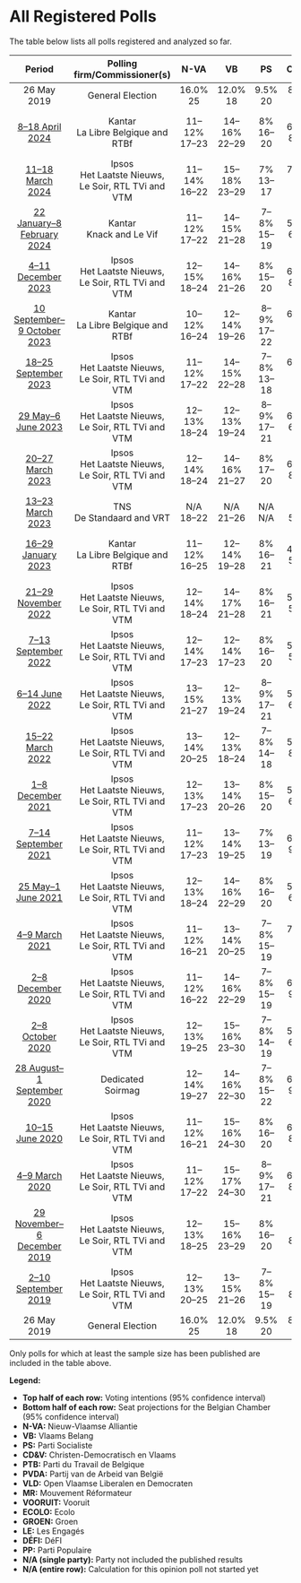 # All Registered Polls

The table below lists all polls registered and analyzed so far.

| Period     | Polling firm/Commissioner(s) | N-VA | VB | PS | CD&V | PTB | PVDA | VLD | MR | VOORUIT | ECOLO | GROEN | LE | DÉFI | PP |
|:----------:|:----------------------------:|:--:|:--:|:--:|:--:|:--:|:--:|:--:|:--:|:--:|:--:|:--:|:--:|:--:|:--:|
| 26 May 2019 | General Election | 16.0% <br> 25 | 12.0% <br> 18 | 9.5% <br> 20 | 8.9% <br> 12 | 4.8% <br> 9 | 3.3% <br> 3 | 8.5% <br> 12 | 7.6% <br> 14 | 6.7% <br> 9 | 6.1% <br> 13 | 6.1% <br> 8 | 3.7% <br> 5 | 2.2% <br> 2 | 1.1% <br> 0 |
| [8–18 April 2024](2024-04-18-Kantar.html) | Kantar <br> La Libre Belgique and RTBf | 11–12% <br> 17–23 | 14–16% <br> 22–29 | 8% <br> 16–20 | 6–7% <br> 8–11 | 5–6% <br> 9–12 | 6–8% <br> 8–13 | 5–6% <br> 6–10 | 7–8% <br> 14–18 | 6–8% <br> 7–12 | 4–5% <br> 9–12 | 3–4% <br> 2–5 | 4% <br> 5–10 | 1–2% <br> 1–2 | N/A <br> N/A |
| [11–18 March 2024](2024-03-18-Ipsos.html) | Ipsos <br> Het Laatste Nieuws, Le Soir, RTL TVi and VTM | 11–14% <br> 16–22 | 15–18% <br> 23–29 | 7% <br> 13–17 | 7–9% <br> 10–14 | 5–6% <br> 10–13 | 5–7% <br> 5–9 | 4–6% <br> 4–9 | 7–8% <br> 14–18 | 6–8% <br> 7–12 | 4% <br> 7–10 | 4–6% <br> 3–8 | 5% <br> 9–12 | 2% <br> 1–4 | N/A <br> N/A |
| [22 January–8 February 2024](2024-02-08-Kantar.html) | Kantar <br> Knack and Le Vif | 11–12% <br> 17–22 | 14–15% <br> 21–28 | 7–8% <br> 15–19 | 5–6% <br> 6–10 | 6–7% <br> 11–15 | 6–8% <br> 8–11 | 4% <br> 3–8 | 6–7% <br> 13–17 | 8–10% <br> 11–16 | 5% <br> 9–12 | 4–6% <br> 5–9 | 4% <br> 4–9 | 1–2% <br> 1–2 | N/A <br> N/A |
| [4–11 December 2023](2023-12-11-Ipsos.html) | Ipsos <br> Het Laatste Nieuws, Le Soir, RTL TVi and VTM | 12–15% <br> 18–24 | 14–16% <br> 21–26 | 8% <br> 15–20 | 6–8% <br> 8–12 | 5% <br> 9–12 | 5–7% <br> 6–9 | 4–5% <br> 3–6 | 6–7% <br> 13–17 | 7–9% <br> 10–15 | 5% <br> 9–13 | 5–6% <br> 5–9 | 4% <br> 6–10 | 1–2% <br> 1–2 | N/A <br> N/A |
| [10 September–9 October 2023](2023-10-09-Kantar.html) | Kantar <br> La Libre Belgique and RTBf | 10–12% <br> 16–24 | 12–14% <br> 19–26 | 8–9% <br> 17–22 | 6–8% <br> 10–15 | 6% <br> 10–16 | 4–6% <br> 5–9 | 4% <br> 3–9 | 6–7% <br> 12–18 | 8–11% <br> 11–18 | 4% <br> 6–11 | 4–6% <br> 3–9 | 3% <br> 4–9 | 1–2% <br> 1–3 | N/A <br> N/A |
| [18–25 September 2023](2023-09-25-Ipsos.html) | Ipsos <br> Het Laatste Nieuws, Le Soir, RTL TVi and VTM | 11–12% <br> 17–22 | 14–15% <br> 22–28 | 7–8% <br> 13–18 | 6–7% <br> 10–13 | 6–7% <br> 11–15 | 5–7% <br> 6–10 | 4–5% <br> 4–9 | 7% <br> 13–17 | 8–10% <br> 11–17 | 5–6% <br> 9–13 | 3–5% <br> 3–6 | 4% <br> 6–10 | 1% <br> 1–2 | N/A <br> N/A |
| [29 May–6 June 2023](2023-06-06-Ipsos.html) | Ipsos <br> Het Laatste Nieuws, Le Soir, RTL TVi and VTM | 12–13% <br> 18–24 | 12–13% <br> 19–24 | 8–9% <br> 17–21 | 6–7% <br> 6–11 | 6–7% <br> 11–16 | 5–7% <br> 8–10 | 4–6% <br> 4–9 | 6–7% <br> 13–18 | 9–11% <br> 13–18 | 4–5% <br> 9–12 | 4–5% <br> 3–8 | 3% <br> 4–6 | 1–2% <br> 1–2 | N/A <br> N/A |
| [20–27 March 2023](2023-03-27-Ipsos.html) | Ipsos <br> Het Laatste Nieuws, Le Soir, RTL TVi and VTM | 12–14% <br> 18–24 | 14–16% <br> 21–27 | 8% <br> 17–20 | 6–8% <br> 8–12 | 6% <br> 11–15 | 4–6% <br> 4–8 | 5–6% <br> 6–10 | 6–7% <br> 13–16 | 8–10% <br> 11–17 | 4–5% <br> 8–11 | 4–5% <br> 3–7 | 3% <br> 4–8 | 2% <br> 1–4 | N/A <br> N/A |
| [13–23 March 2023](2023-03-23-TNS.html) | TNS <br> De Standaard and VRT | N/A <br> 18–22 | N/A <br> 21–26 | N/A <br> N/A | N/A <br> 5–10 | N/A <br> N/A | N/A <br> 7–9 | N/A <br> 6–9 | N/A <br> N/A | N/A <br> 14–17 | N/A <br> N/A | N/A <br> 5–7 | N/A <br> N/A | N/A <br> N/A | N/A <br> N/A |
| [16–29 January 2023](2023-01-29-Kantar.html) | Kantar <br> La Libre Belgique and RTBf | 11–12% <br> 16–25 | 12–14% <br> 19–28 | 8% <br> 16–21 | 4–5% <br> 5–10 | 6–7% <br> 11–18 | 2–4% <br> 1–6 | 5–7% <br> 7–14 | 6–7% <br> 12–18 | 8–11% <br> 11–17 | 4% <br> 7–12 | 5–8% <br> 5–13 | 2–3% <br> 4–6 | 2% <br> 1–4 | N/A <br> N/A |
| [21–29 November 2022](2022-11-29-Ipsos.html) | Ipsos <br> Het Laatste Nieuws, Le Soir, RTL TVi and VTM | 12–14% <br> 18–24 | 14–17% <br> 21–28 | 8% <br> 16–21 | 5–7% <br> 5–10 | 6% <br> 11–14 | 4–5% <br> 3–8 | 5–6% <br> 6–10 | 7% <br> 14–18 | 9–11% <br> 12–17 | 4% <br> 8–11 | 4–6% <br> 5–9 | 2–3% <br> 4–5 | 2% <br> 1–4 | N/A <br> N/A |
| [7–13 September 2022](2022-09-13-Ipsos.html) | Ipsos <br> Het Laatste Nieuws, Le Soir, RTL TVi and VTM | 12–14% <br> 17–23 | 12–14% <br> 17–23 | 8% <br> 16–20 | 5–7% <br> 5–10 | 6% <br> 10–13 | 4–6% <br> 5–9 | 6–8% <br> 7–11 | 7–8% <br> 15–19 | 9–11% <br> 12–18 | 4–5% <br> 9–12 | 4–6% <br> 5–9 | 2–3% <br> 4–5 | 2% <br> 1–4 | N/A <br> N/A |
| [6–14 June 2022](2022-06-14-Ipsos.html) | Ipsos <br> Het Laatste Nieuws, Le Soir, RTL TVi and VTM | 13–15% <br> 21–27 | 12–13% <br> 19–24 | 8–9% <br> 17–21 | 5–6% <br> 6–10 | 6% <br> 11–15 | 4–6% <br> 5–8 | 4–5% <br> 6–10 | 6–7% <br> 13–17 | 8–10% <br> 11–15 | 5% <br> 10–13 | 4–6% <br> 4–8 | 2–3% <br> 4–5 | 2% <br> 1–3 | N/A <br> N/A |
| [15–22 March 2022](2022-03-22-Ipsos.html) | Ipsos <br> Het Laatste Nieuws, Le Soir, RTL TVi and VTM | 13–14% <br> 20–25 | 12–13% <br> 18–24 | 7–8% <br> 14–18 | 5–6% <br> 8–11 | 6–7% <br> 11–16 | 4–6% <br> 5–9 | 5–6% <br> 6–10 | 6–7% <br> 13–18 | 8–10% <br> 11–15 | 5–6% <br> 10–14 | 4–6% <br> 5–9 | 2–3% <br> 4–5 | 1–2% <br> 1–2 | N/A <br> N/A |
| [1–8 December 2021](2021-12-08-Ipsos.html) | Ipsos <br> Het Laatste Nieuws, Le Soir, RTL TVi and VTM | 12–13% <br> 17–23 | 13–14% <br> 20–26 | 8% <br> 15–20 | 5–6% <br> 6–11 | 6% <br> 10–13 | 4–6% <br> 5–9 | 5–6% <br> 6–10 | 7–8% <br> 13–18 | 7–9% <br> 10–15 | 5–6% <br> 10–14 | 4–6% <br> 5–9 | 2% <br> 2–5 | 2% <br> 1–3 | N/A <br> N/A |
| [7–14 September 2021](2021-09-14-Ipsos.html) | Ipsos <br> Het Laatste Nieuws, Le Soir, RTL TVi and VTM | 11–12% <br> 17–23 | 13–14% <br> 19–25 | 7% <br> 13–19 | 6–7% <br> 9–13 | 6% <br> 10–14 | 4–5% <br> 3–8 | 6–7% <br> 7–11 | 6–7% <br> 13–18 | 6–8% <br> 9–13 | 6% <br> 11–15 | 5–7% <br> 5–9 | 2–3% <br> 4–6 | 2% <br> 1–4 | N/A <br> N/A |
| [25 May–1 June 2021](2021-06-01-Ipsos.html) | Ipsos <br> Het Laatste Nieuws, Le Soir, RTL TVi and VTM | 12–13% <br> 18–24 | 14–16% <br> 22–29 | 8% <br> 16–20 | 5–6% <br> 6–10 | 6% <br> 10–15 | 4–6% <br> 4–8 | 6–7% <br> 8–12 | 6% <br> 12–16 | 7–9% <br> 9–13 | 5–6% <br> 10–14 | 4–6% <br> 5–9 | 3% <br> 4–7 | 2% <br> 1–4 | N/A <br> N/A |
| [4–9 March 2021](2021-03-09-Ipsos.html) | Ipsos <br> Het Laatste Nieuws, Le Soir, RTL TVi and VTM | 11–12% <br> 16–21 | 13–14% <br> 20–25 | 7–8% <br> 15–19 | 7–8% <br> 10–14 | 6% <br> 11–14 | 4–6% <br> 5–8 | 7–8% <br> 9–14 | 6–7% <br> 13–17 | 6–8% <br> 9–13 | 6% <br> 11–15 | 4–6% <br> 4–9 | 2–3% <br> 4–5 | 2% <br> 1–3 | N/A <br> N/A |
| [2–8 December 2020](2020-12-08-Ipsos.html) | Ipsos <br> Het Laatste Nieuws, Le Soir, RTL TVi and VTM | 11–12% <br> 16–22 | 14–16% <br> 22–29 | 7–8% <br> 15–19 | 6–7% <br> 9–14 | 5–6% <br> 10–13 | 3–5% <br> 1–7 | 6–7% <br> 9–12 | 6–7% <br> 12–17 | 7–9% <br> 10–15 | 5–6% <br> 11–14 | 4–6% <br> 4–9 | 3% <br> 4–6 | 2% <br> 1–2 | N/A <br> N/A |
| [2–8 October 2020](2020-10-08-Ipsos.html) | Ipsos <br> Het Laatste Nieuws, Le Soir, RTL TVi and VTM | 12–13% <br> 19–25 | 15–16% <br> 23–30 | 7–8% <br> 14–19 | 5–6% <br> 6–11 | 6% <br> 10–14 | 3–4% <br> 1–5 | 5–6% <br> 7–11 | 6% <br> 12–16 | 7–9% <br> 11–15 | 6–7% <br> 13–17 | 4–5% <br> 3–8 | 2–3% <br> 4–6 | 2% <br> 1–3 | N/A <br> N/A |
| [28 August–1 September 2020](2020-09-01-Dedicated.html) | Dedicated <br> Soirmag | 12–14% <br> 19–27 | 14–16% <br> 22–30 | 7–8% <br> 15–22 | 6–8% <br> 9–15 | 4–5% <br> 7–13 | 1–2% <br> 0 | 7–10% <br> 10–16 | 6–7% <br> 13–20 | 6–9% <br> 9–14 | 4–5% <br> 9–15 | 3–5% <br> 3–8 | 1–2% <br> 0–6 | 1% <br> 0–3 | 1% <br> 0–2 |
| [10–15 June 2020](2020-06-15-Ipsos.html) | Ipsos <br> Het Laatste Nieuws, Le Soir, RTL TVi and VTM | 11–12% <br> 16–21 | 15–16% <br> 24–30 | 8% <br> 16–20 | 6–7% <br> 8–12 | 6% <br> 10–13 | 4–5% <br> 3–8 | 5–6% <br> 6–10 | 6–7% <br> 13–17 | 6–8% <br> 8–13 | 5–6% <br> 10–14 | 5–6% <br> 5–9 | 2% <br> 3–5 | 2% <br> 1–4 | N/A <br> N/A |
| [4–9 March 2020](2020-03-09-Ipsos.html) | Ipsos <br> Het Laatste Nieuws, Le Soir, RTL TVi and VTM | 11–12% <br> 17–22 | 15–17% <br> 24–30 | 8–9% <br> 17–21 | 6–7% <br> 8–12 | 6% <br> 10–14 | 5–6% <br> 5–9 | 5–6% <br> 6–10 | 6–7% <br> 12–17 | 5–7% <br> 6–10 | 5–6% <br> 10–14 | 4–6% <br> 5–9 | 2% <br> 1–5 | 2% <br> 1–4 | N/A <br> N/A |
| [29 November–6 December 2019](2019-12-06-Ipsos.html) | Ipsos <br> Het Laatste Nieuws, Le Soir, RTL TVi and VTM | 12–13% <br> 18–25 | 15–16% <br> 23–29 | 8% <br> 16–20 | 6% <br> 8–11 | 5–6% <br> 9–12 | 4–6% <br> 5–8 | 5–6% <br> 6–10 | 6–7% <br> 12–17 | 4–6% <br> 5–9 | 6% <br> 12–16 | 6–7% <br> 7–11 | 2–3% <br> 4–5 | 2% <br> 1–4 | N/A <br> N/A |
| [2–10 September 2019](2019-09-10-Ipsos.html) | Ipsos <br> Het Laatste Nieuws, Le Soir, RTL TVi and VTM | 12–13% <br> 20–25 | 13–15% <br> 21–26 | 7–8% <br> 15–19 | 6% <br> 8–11 | 5% <br> 8–11 | 3–4% <br> 1–7 | 7–8% <br> 10–15 | 7–8% <br> 14–18 | 4–6% <br> 4–8 | 6% <br> 11–15 | 6–8% <br> 7–12 | 2–3% <br> 4–5 | 2% <br> 1–4 | N/A <br> N/A |
| 26 May 2019 | General Election | 16.0% <br> 25 | 12.0% <br> 18 | 9.5% <br> 20 | 8.9% <br> 12 | 4.8% <br> 9 | 3.3% <br> 3 | 8.5% <br> 12 | 7.6% <br> 14 | 6.7% <br> 9 | 6.1% <br> 13 | 6.1% <br> 8 | 3.7% <br> 5 | 2.2% <br> 2 | 1.1% <br> 0 |

Only polls for which at least the sample size has been published are included in the table above.

**Legend:**
+ **Top half of each row:** Voting intentions (95% confidence interval)
+ **Bottom half of each row:** Seat projections for the Belgian Chamber (95% confidence interval)
+ **N-VA:** Nieuw-Vlaamse Alliantie
+ **VB:** Vlaams Belang
+ **PS:** Parti Socialiste
+ **CD&V:** Christen-Democratisch en Vlaams
+ **PTB:** Parti du Travail de Belgique
+ **PVDA:** Partij van de Arbeid van België
+ **VLD:** Open Vlaamse Liberalen en Democraten
+ **MR:** Mouvement Réformateur
+ **VOORUIT:** Vooruit
+ **ECOLO:** Ecolo
+ **GROEN:** Groen
+ **LE:** Les Engagés
+ **DÉFI:** DéFI
+ **PP:** Parti Populaire
+ **N/A (single party):** Party not included the published results
+ **N/A (entire row):** Calculation for this opinion poll not started yet

